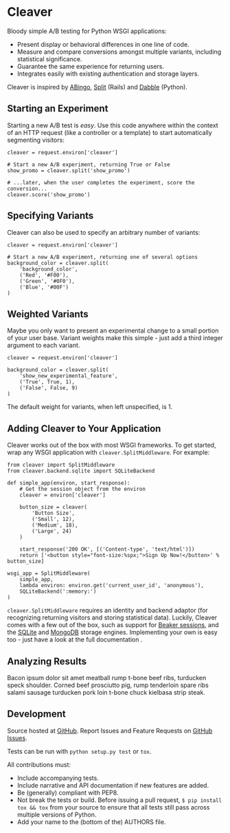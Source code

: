 # Cleaver

Bloody simple A/B testing for Python WSGI applications:

* Present display or behavioral differences in one line of code.
* Measure and compare conversions amongst multiple variants, including
  statistical significance.
* Guarantee the same experience for returning users.
* Integrates easily with existing authentication and storage layers.

Cleaver is inspired by [ABingo](<http://www.bingocardcreator.com/abingo>), [Split](<https://rubygems.org/gems/split>) (Rails) and [Dabble](<https://github.com/dcrosta/dabble>) (Python).

## Starting an Experiment

Starting a new A/B test is *easy*.  Use this code anywhere within the context
of an HTTP request (like a controller or a template) to start automatically
segmenting visitors:

    cleaver = request.environ['cleaver']
    
    # Start a new A/B experiment, returning True or False
    show_promo = cleaver.split('show_promo')
    
    # ...later, when the user completes the experiment, score the conversion...
    cleaver.score('show_promo')

## Specifying Variants

Cleaver can also be used to specify an arbitrary number of variants:

    cleaver = request.environ['cleaver']
    
    # Start a new A/B experiment, returning one of several options
    background_color = cleaver.split(
        'background_color',
        ('Red', '#F00'),
        ('Green', '#0F0'),
        ('Blue', '#00F')
    )

## Weighted Variants

Maybe you only want to present an experimental change to a small portion of
your user base.  Variant weights make this simple - just add a third integer
argument to each variant.
    
    cleaver = request.environ['cleaver']
    
    background_color = cleaver.split(
        'show_new_experimental_feature',
        ('True', True, 1),
        ('False', False, 9)
    )

The default weight for variants, when left unspecified, is 1.

## Adding Cleaver to Your Application

Cleaver works out of the box with most WSGI frameworks.  To get started, wrap
any WSGI application with ``cleaver.SplitMiddleware``.  For example:

    from cleaver import SplitMiddleware
    from cleaver.backend.sqlite import SQLiteBackend

    def simple_app(environ, start_response):
        # Get the session object from the environ
        cleaver = environ['cleaver']

        button_size = cleaver(
            'Button Size',
            ('Small', 12),
            ('Medium', 18),
            ('Large', 24)
        )

        start_response('200 OK', [('Content-type', 'text/html')])
        return ['<button style="font-size:%spx;">Sign Up Now!</button>' % button_size]

    wsgi_app = SplitMiddleware(
        simple_app,
        lambda environ: environ.get('current_user_id', 'anonymous'),
        SQLiteBackend(':memory:')
    )

``cleaver.SplitMiddleware`` requires an identity and backend adaptor (for
recognizing returning visitors and storing statistical data).  Luckily, Cleaver
comes with a few out of the box, such as support for [Beaker
sessions](http://beaker.groovie.org/), and the [SQLite](http://www.sqlite.org/)
and [MongoDB](http://www.mongodb.org/) storage engines.  Implementing your own
is easy too - just have a look at the full documentation <link>.

## Analyzing Results

Bacon ipsum dolor sit amet meatball rump t-bone beef ribs, turducken speck
shoulder. Corned beef prosciutto pig, rump tenderloin spare ribs salami sausage
turducken pork loin t-bone chuck kielbasa strip steak.

## Development
Source hosted at [GitHub](https://github.com/ryanpetrello/cleaver). Report
Issues and Feature Requests on [GitHub
Issues](https://github.com/ryanpetrello/cleaver/issues).

Tests can be run with ``python setup.py test`` or ``tox``.

All contributions must:

* Include accompanying tests.
* Include narrative and API documentation if new features are added.
* Be (generally) compliant with PEP8.
* Not break the tests or build. Before issuing a pull request, ``$ pip
  install tox && tox`` from your source to ensure that all tests still pass
  across multiple versions of Python.
* Add your name to the (bottom of the) AUTHORS file.

